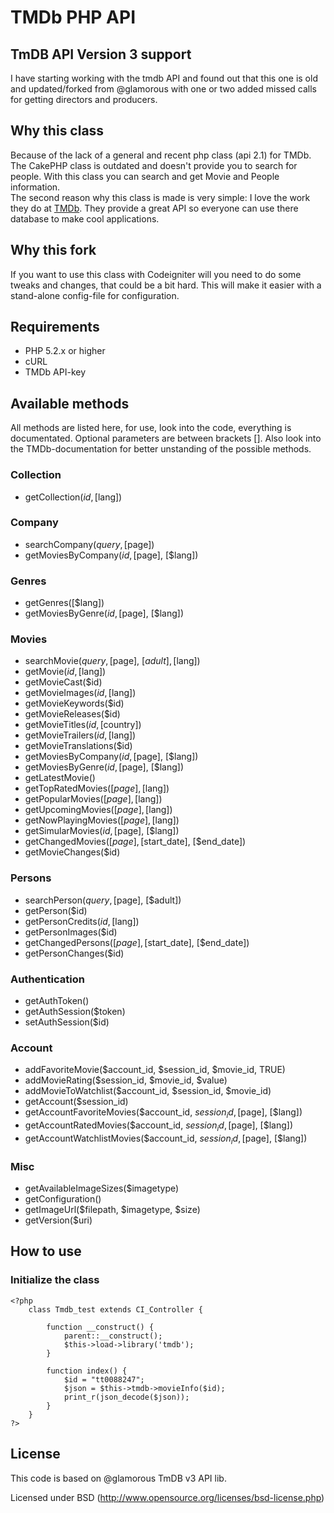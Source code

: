 # TMDb PHP API #

## TmDB API Version 3 support ##

I have starting working with the tmdb API and found out that this one is old and updated/forked from @glamorous with one or two added missed calls for getting directors and producers.

## Why this class ##

Because of the lack of a general and recent php class (api 2.1) for TMDb. The CakePHP class is outdated and doesn't provide you to search for people. With this class you can search and get Movie and People information.  
The second reason why this class is made is very simple: I love the work they do at [TMDb](http://themoviedb.org). They provide a great API so everyone can use there database to make cool applications.

## Why this fork ##
If you want to use this class with Codeigniter will you need to do some tweaks and changes, that could be a bit hard. This will make it easier with a stand-alone config-file for configuration.

## Requirements ##

- PHP 5.2.x or higher
- cURL
- TMDb API-key

## Available methods ##

All methods are listed here, for use, look into the code, everything is documentated. Optional parameters are between brackets []. Also look into the TMDb-documentation for better unstanding of the possible methods.

### Collection ###

- getCollection($id, [$lang])

### Company ###

- searchCompany($query, [$page])
- getMoviesByCompany($id, [$page], [$lang])

### Genres ###

- getGenres([$lang])
- getMoviesByGenre($id, [$page], [$lang])

### Movies ###

- searchMovie($query, [$page], [$adult], [$lang])
- getMovie($id, [$lang])
- getMovieCast($id)
- getMovieImages($id, [$lang])
- getMovieKeywords($id)
- getMovieReleases($id)
- getMovieTitles($id, [$country])
- getMovieTrailers($id, [$lang])
- getMovieTranslations($id)
- getMoviesByCompany($id, [$page], [$lang])
- getMoviesByGenre($id, [$page], [$lang])
- getLatestMovie()
- getTopRatedMovies([$page], [$lang])
- getPopularMovies([$page], [$lang])
- getUpcomingMovies([$page], [$lang])
- getNowPlayingMovies([$page], [$lang])
- getSimularMovies($id, [$page], [$lang])
- getChangedMovies([$page], [$start_date], [$end_date])
- getMovieChanges($id)

### Persons ###

- searchPerson($query, [$page], [$adult])
- getPerson($id)
- getPersonCredits($id, [$lang])
- getPersonImages($id)
- getChangedPersons([$page], [$start_date], [$end_date])
- getPersonChanges($id)

### Authentication ###

- getAuthToken()
- getAuthSession($token)
- setAuthSession($id)

### Account ###

- addFavoriteMovie($account_id, $session_id, $movie_id, TRUE)
- addMovieRating($session_id, $movie_id, $value)
- addMovieToWatchlist($account_id, $session_id, $movie_id)
- getAccount($session_id)
- getAccountFavoriteMovies($account_id, $session_id, [$page], [$lang])
- getAccountRatedMovies($account_id, $session_id, [$page], [$lang])
- getAccountWatchlistMovies($account_id, $session_id, [$page], [$lang])

### Misc ###

- getAvailableImageSizes($imagetype)
- getConfiguration()
- getImageUrl($filepath, $imagetype, $size)
- getVersion($uri)

## How to use ##

### Initialize the class ###

    <?php
		class Tmdb_test extends CI_Controller {

			function __construct() {
				parent::__construct();
				$this->load->library('tmdb');
			}

			function index() {
				$id = "tt0088247";
				$json = $this->tmdb->movieInfo($id);
				print_r(json_decode($json));
			}
		}
	?>

## License ##
This code is based on @glamorous TmDB v3 API lib.

 Licensed under BSD (http://www.opensource.org/licenses/bsd-license.php)
